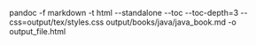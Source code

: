 pandoc -f markdown -t html --standalone --toc --toc-depth=3 --css=output/tex/styles.css output/books/java/java_book.md -o output_file.html